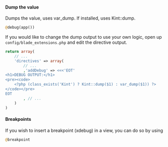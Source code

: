 <!---
title: Debug
author: Robin Radic
-->

#### Dump the value
Dumps the value, uses var_dump. If installed, uses Kint::dump. 
```php
@debug(app())
```

If you would like to change the dump output to use your own logic, open up `config/blade_extensions.php` and edit the directive output.
```php
return array(
    // ...
    'directives' => array(
        // ...
        ,'addDebug' => <<<'EOT'
<h1>DEBUG OUTPUT:</h1>
<pre><code>
    <?php (class_exists('Kint') ? Kint::dump($1) : var_dump($1)) ?>
</code></pre>
EOT
        , // ...
    )
)
```


#### Breakpoints
If you wish to insert a breakpoint (xdebug) in a view, you can do so by using 
```php
@breakpoint
```
